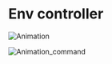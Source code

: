 # Env controller

![Animation](https://raw.githubusercontent.com/KYHSGeekCode/ControlMinecraft/main/output.gif)

![Animation_command](https://raw.githubusercontent.com/KYHSGeekCode/ControlMinecraft/main/output_husk.gif)


